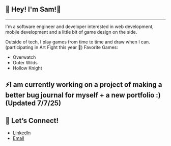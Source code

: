 ## 🌱 Hey! I'm Sam!🌱

---
I'm a software engineer and developer interested in web development, mobile development and a little bit of game design on the side.

Outside of tech, I play games from time to time and draw when I can.
(participating in Art Fight this year 👀)
Favorite Games:
- Overwatch
- Outer Wilds
- Hollow Knight

⚡I am currently working on a project of making a better bug journal for myself + a new portfolio :) (Updated 7/7/25)
---
## 🌟 Let’s Connect!  
- [LinkedIn](https://www.linkedin.com/in/sam-baker-tech/)
- [Email](baker.samantha2021@gmail.com)
<!--
**appledcrab/appledcrab** is a ✨ _special_ ✨ repository because its `README.md` (this file) appears on your GitHub profile.

Here are some ideas to get you started:

- 🔭 I’m currently working on ...
- 🌱 I’m currently learning ...
- 👯 I’m looking to collaborate on ...
- 🤔 I’m looking for help with ...
- 💬 Ask me about ...
- 📫 How to reach me: ...
- 😄 Pronouns: ...
- ⚡ Fun fact: ...
-->
